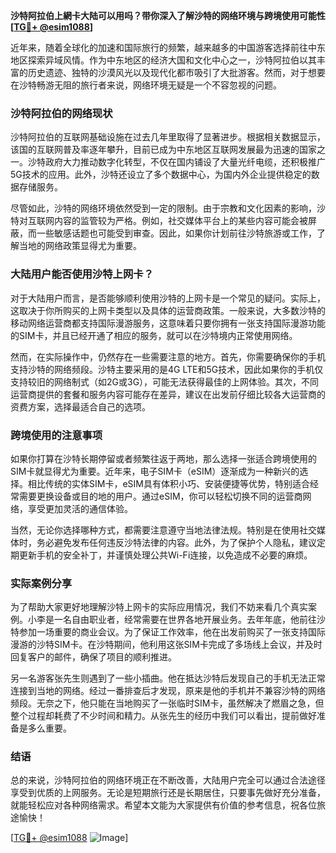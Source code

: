 **沙特阿拉伯上網卡大陆可以用吗？带你深入了解沙特的网络环境与跨境使用可能性[[TG💪+ @esim1088](https://t.me/s/esim1088)]**

近年来，随着全球化的加速和国际旅行的频繁，越来越多的中国游客选择前往中东地区探索异域风情。作为中东地区的经济大国和文化中心之一，沙特阿拉伯以其丰富的历史遗迹、独特的沙漠风光以及现代化都市吸引了大批游客。然而，对于想要在沙特畅游无阻的旅行者来说，网络环境无疑是一个不容忽视的问题。

### 沙特阿拉伯的网络现状

沙特阿拉伯的互联网基础设施在过去几年里取得了显著进步。根据相关数据显示，该国的互联网普及率逐年攀升，目前已成为中东地区互联网发展最为迅速的国家之一。沙特政府大力推动数字化转型，不仅在国内铺设了大量光纤电缆，还积极推广5G技术的应用。此外，沙特还设立了多个数据中心，为国内外企业提供稳定的数据存储服务。

尽管如此，沙特的网络环境依然受到一定的限制。由于宗教和文化因素的影响，沙特对互联网内容的监管较为严格。例如，社交媒体平台上的某些内容可能会被屏蔽，而一些敏感话题也可能受到审查。因此，如果你计划前往沙特旅游或工作，了解当地的网络政策显得尤为重要。

### 大陆用户能否使用沙特上网卡？

对于大陆用户而言，是否能够顺利使用沙特的上网卡是一个常见的疑问。实际上，这取决于你所购买的上网卡类型以及具体的运营商政策。一般来说，大多数沙特的移动网络运营商都支持国际漫游服务，这意味着只要你拥有一张支持国际漫游功能的SIM卡，并且已经开通了相应的服务，就可以在沙特境内正常使用网络。

然而，在实际操作中，仍然存在一些需要注意的地方。首先，你需要确保你的手机支持沙特的网络频段。沙特主要采用的是4G LTE和5G技术，因此如果你的手机仅支持较旧的网络制式（如2G或3G），可能无法获得最佳的上网体验。其次，不同运营商提供的套餐和服务内容可能存在差异，建议在出发前仔细比较各大运营商的资费方案，选择最适合自己的选项。

### 跨境使用的注意事项

如果你打算在沙特长期停留或者频繁往返于两地，那么选择一张适合跨境使用的SIM卡就显得尤为重要。近年来，电子SIM卡（eSIM）逐渐成为一种新兴的选择。相比传统的实体SIM卡，eSIM具有体积小巧、安装便捷等优势，特别适合经常需要更换设备或目的地的用户。通过eSIM，你可以轻松切换不同的运营商网络，享受更加灵活的通信体验。

当然，无论你选择哪种方式，都需要注意遵守当地法律法规。特别是在使用社交媒体时，务必避免发布任何违反沙特法律的内容。此外，为了保护个人隐私，建议定期更新手机的安全补丁，并谨慎处理公共Wi-Fi连接，以免造成不必要的麻烦。

### 实际案例分享

为了帮助大家更好地理解沙特上网卡的实际应用情况，我们不妨来看几个真实案例。小李是一名自由职业者，经常需要在世界各地开展业务。去年年底，他前往沙特参加一场重要的商业会议。为了保证工作效率，他在出发前购买了一张支持国际漫游的沙特SIM卡。在沙特期间，他利用这张SIM卡完成了多场线上会议，并及时回复客户的邮件，确保了项目的顺利推进。

另一名游客张先生则遇到了一些小插曲。他在抵达沙特后发现自己的手机无法正常连接到当地的网络。经过一番排查后才发现，原来是他的手机并不兼容沙特的网络频段。无奈之下，他只能在当地购买了一张临时SIM卡，虽然解决了燃眉之急，但整个过程却耗费了不少时间和精力。从张先生的经历中我们可以看出，提前做好准备是多么重要。

### 结语

总的来说，沙特阿拉伯的网络环境正在不断改善，大陆用户完全可以通过合法途径享受到优质的上网服务。无论是短期旅行还是长期居住，只要事先做好充分准备，就能轻松应对各种网络需求。希望本文能为大家提供有价值的参考信息，祝各位旅途愉快！

[[TG💪+ @esim1088](https://t.me/s/esim1088) ![Image](https://i.postimg.cc/4NQfJmqS/Snipaste-2025-05-13-00-14-12.png)]